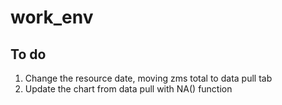 # work_env

## To do
1. Change the resource date, moving zms total to data pull tab
2. Update the chart from data pull with NA() function

